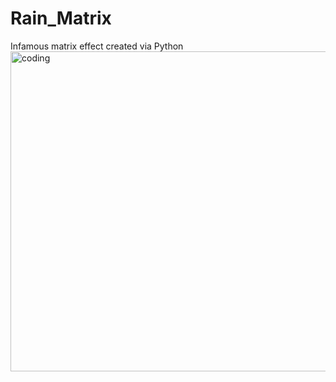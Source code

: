 # Rain_Matrix
Infamous matrix effect created via Python
<img align="right" alt="coding" width="512" src=https://i.pinimg.com/originals/66/66/cc/6666cc614ec73542d9e9dfa272b6cda0.gif>
